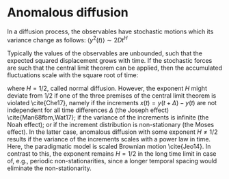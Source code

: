 # Anomalous diffusion
In a diffusion process, the observables have stochastic motions which its variance change as follows: 
$\langle y^2(t) \rangle \sim 2Dt^H$

Typically the values
of the observables are unbounded, such that the expected squared displacement
grows with time. If the stochastic forces are such that the
central limit theorem can be applied, then the accumulated fluctuations scale
with the square root of time:

where $H=1/2$, called normal diffusion. However, the exponent $H$ might deviate
from $1/2$ if one of the three premises of the central limit theorem is
violated \cite{Che17}, namely if the increments $x(t)=y(t+\Delta)-y(t)$ are not
independent for all time differences $\Delta$ (the Joseph effect)
\cite{Man68fbm,Wat17}; if the variance of the increments is infinite (the Noah
effect); or if the increment distribution is non-stationary (the Moses
effect). In the latter case, anomalous diffusion with some exponent
$H\neq 1/2$ results if the variance of the increments
scales with a power law in time. Here, the
paradigmatic model is scaled Brownian motion \cite{Jeo14}. In contrast to
this, the exponent remains $H=1/2$ in the long time limit in case of,
e.g., periodic non-stationarities, since a longer temporal spacing would
eliminate the non-stationarity.
